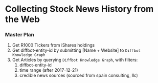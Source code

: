 # Collecting Stock News History from the Web

### Master Plan
1. Get R1000 Tickers from iShares holdings
3. Get diffbot-entity-id by submitting [Name + Website] to `Diffbot Knowledge Graph` 
4. Get Articles by querying `Diffbot Knowledge Graph`, with filters:
    1. diffbot-entity-id
    2. time range (after 2017-12-21)
    3. credible news sources (sourced from spain consulting, llc)